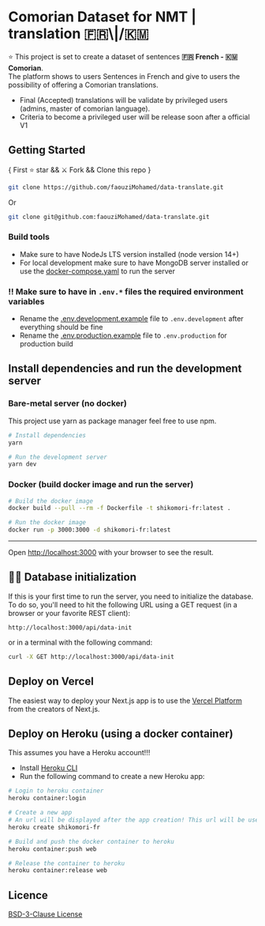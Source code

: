 # Comorian Dataset for NMT | translation 🇫🇷\\|/🇰🇲

⭐ This project is set to create a dataset of sentences **🇫🇷 French - 🇰🇲 Comorian**.  
The platform shows to users Sentences in French and give to users the possibility of offering a Comorian translations.

- Final (Accepted) translations will be validate by privileged users (admins, master of comorian language).
- Criteria to become a privileged user will be release soon after a official V1

## Getting Started

{ First ⭐ star && ⚔️ Fork && Clone this repo }

```bash
git clone https://github.com/faouziMohamed/data-translate.git
```

Or

```bash
git clone git@github.com:faouziMohamed/data-translate.git
```

### Build tools

- Make sure to have NodeJs LTS version installed (node version 14+)
- For local development make sure to have MongoDB server installed or use the [docker-compose.yaml](docker-compose.yaml) to run the server

### ‼️ Make sure to have in `.env.*` files the required environment variables

- Rename the [.env.development.example](.env.development.example) file to `.env.development` after everything should be fine
- Rename the [.env.production.example](.env.production.example) file to `.env.production` for production build

## Install dependencies and run the development server

### Bare-metal server (no docker)

This project use yarn as package manager feel free to use npm.

```bash
# Install dependencies
yarn
```

```bash
# Run the development server
yarn dev
```

### Docker (build docker image and run the server)

```bash
# Build the docker image
docker build --pull --rm -f Dockerfile -t shikomori-fr:latest .

# Run the docker image
docker run -p 3000:3000 -d shikomori-fr:latest
```

---

Open [http://localhost:3000](http://localhost:3000) with your browser to see the result.

## 🏋️‍♂️ Database initialization

If this is your first time to run the server, you need to initialize the database.  
To do so, you'll need to hit the following URL using a GET request (in a browser or your favorite REST client):

```
http://localhost:3000/api/data-init
```

or in a terminal with the following command:

```bash
curl -X GET http://localhost:3000/api/data-init
```

## Deploy on Vercel

The easiest way to deploy your Next.js app is to use the [Vercel Platform](https://vercel.com/new?utm_medium=default-template&filter=next.js&utm_source=create-next-app&utm_campaign=create-next-app-readme) from the creators of Next.js.

## Deploy on Heroku (using a docker container)

This assumes you have a Heroku account!!!

- Install [Heroku CLI](https://devcenter.heroku.com/articles/heroku-cli)
- Run the following command to create a new Heroku app:

```bash
# Login to heroku container
heroku container:login

# Create a new app
# An url will be displayed after the app creation! This url will be used to visit the app
heroku create shikomori-fr

# Build and push the docker container to heroku
heroku container:push web

# Release the container to heroku
heroku container:release web
```

## Licence

[BSD-3-Clause License](LICENSE)
